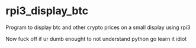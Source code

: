# rpi3_display_btc
Program to display btc and other crypto prices on a small display using rpi3


Now fuck off if ur dumb enought to not understand python go learn it idiot
